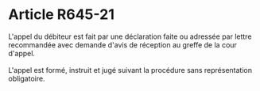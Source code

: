 # Article R645-21

<div align="left">L'appel du débiteur est fait par une déclaration faite ou adressée par lettre recommandée avec demande d'avis de réception au greffe de la cour d'appel. <br/>
<br/> L'appel est formé, instruit et jugé suivant la procédure sans représentation obligatoire. <br/>
</div>
